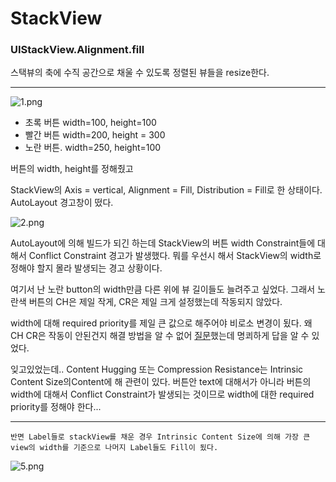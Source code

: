 # StackView

### UIStackView.Alignment.fill

스택뷰의 축에 수직 공간으로 채울 수 있도록 정렬된 뷰들을 resize한다.

---

![1.png](:/1e996986acba48879bf89a10225ebc93)

- 초록 버튼 width=100, height=100
- 빨간 버튼 width=200, height = 300
- 노란 버튼. width=250, height=100

버튼의 width, height를 정해줬고

StackView의 Axis = vertical, Alignment = Fill, Distribution = Fill로 한 상태이다.
AutoLayout 경고창이 떴다.

![2.png](:/926fb89865c84a2b92654c6b212edcc8)

AutoLayout에 의해 빌드가 되긴 하는데 StackView의 버튼 width Constraint들에 대해서 Conflict Constraint 경고가 발생했다. 뭐를 우선시 해서 StackView의 width로 정해야 할지 몰라 발생되는 경고 상황이다.

여기서 난 노란 button의 width만큼 다른 위에 뷰 길이들도 늘려주고 싶었다. 그래서 노란색 버튼의 CH은 제일 작게, CR은 제일 크게 설정했는데 작동되지 않았다.

width에 대해 required priority를 제일 큰 값으로 해주어야 비로소 변경이 됬다. 왜 CH CR은 작동이 안된건지 해결 방법을 알 수 없어 <a href="https://stackoverflow.com/questions/73760927/ios-autolayout-i-wonder-set-stackviews-views-view-priority-what-is-different">질문</a>했는데 명쾨하게 답을 알 수 있었다.

잊고있었는데.. Content Hugging 또는 Compression Resistance는 Intrinsic Content Size의Content에 해 관련이 있다. 버튼안 text에 대해서가 아니라 버튼의 width에 대해서 Conflict Constraint가 발생되는 것이므로 width에 대한 required priority를 정해야 한다...

---

	반면 Label들로 stackView를 채운 경우 Intrinsic Content Size에 의해 가장 큰 view의 width를 기준으로 나머지 Label들도 Fill이 됬다.


![5.png](:/d1cc1a5539164734923a75903120baeb)
